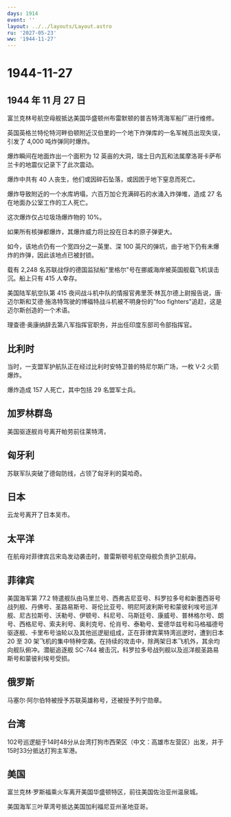```yaml
---
days: 1914
event: ''
layout: ../../layouts/Layout.astro
ru: '2027-05-23'
ww: '1944-11-27'
---
```


# 1944-11-27

## 1944 年 11 月 27 日

富兰克林号航空母舰抵达美国华盛顿州布雷默顿的普吉特湾海军船厂进行维修。

英国英格兰特伦特河畔伯顿附近汉伯里的一个地下炸弹库的一名军械员出现失误，引发了
4,000 吨炸弹同时爆炸。

爆炸瞬间在地面炸出一个面积为 12
英亩的大洞，瑞士日内瓦和法属摩洛哥卡萨布兰卡的地震仪记录下了此次震动。

爆炸中共有 40 人丧生，他们或因碎石坠落，或因困于地下窒息而死亡。

爆炸导致附近的一个水库坍塌，六百万加仑充满碎石的水涌入炸弹堆，造成 27
名在地面办公室工作的工人死亡。

这次爆炸仅占垃圾场爆炸物的 10%。

如果所有核弹都爆炸，其爆炸威力将比投在日本的原子弹更大。

如今，该地点仍有一个宽四分之一英里、深 100
英尺的弹坑，由于地下仍有未爆炸的炸弹，因此该地点已被封锁。

载有 2,248
名苏联战俘的德国监狱船"里格尔"号在挪威海岸被英国舰载飞机误击沉。船上只有
415 人幸存。

美国陆军航空队第 415
夜间战斗机中队的情报官弗里茨·林瓦尔德上尉报告说，唐·迈尔斯和艾德·施洛特驾驶的博福特战斗机被不明身份的"foo
fighters"追赶，这是迈尔斯创造的一个术语。

理查德·奥康纳辞去第八军指挥官职务，并出任印度东部司令部指挥官。

## 比利时

当时，一支盟军护航队正在经过比利时安特卫普的特尼尔斯广场，一枚 V-2
火箭爆炸。

爆炸造成 157 人死亡，其中包括 29 名盟军士兵。

## 加罗林群岛

美国驱逐舰肖号离开帕劳前往莱特湾，

## 匈牙利

苏联军队突破了德匈防线，占领了匈牙利的莫哈奇。

## 日本

云龙号离开了日本吴市。

## 太平洋

在航母对菲律宾吕宋岛发动袭击时，普雷斯顿号航空母舰负责护卫航母。

## 菲律宾

美国海军第 77.2
特遣舰队由马里兰号、西弗吉尼亚号、科罗拉多号和新墨西哥号战列舰、丹佛号、圣路易斯号、哥伦比亚号、明尼阿波利斯号和蒙彼利埃号巡洋舰、尼古拉斯号、沃勒号、伊顿号、科尼号、马斯廷号、康威号、普林格尔号、朗号、西格尼号、索夫利号、奥利克号、伦肖号、泰勒号、爱德华兹号和马格福德号驱逐舰、卡里布号油轮以及其他巡逻艇组成，正在菲律宾莱特湾巡逻时，遭到日本
20 至 30
架飞机的集中特种空袭。在持续的攻击中，除两架日本飞机外，其余均向舰队俯冲。潜艇追逐舰
SC-744 被击沉，科罗拉多号战列舰以及巡洋舰圣路易斯号和蒙彼利埃号受损。

## 俄罗斯

马塞尔·阿尔伯特被授予苏联英雄称号，还被授予列宁勋章。

## 台湾

102号巡逻艇于14时48分从台湾打狗市西荣区（中文：高雄市左营区）出发，并于15时33分抵达打狗主军港。

## 美国

富兰克林·罗斯福乘火车离开美国华盛顿特区，前往美国佐治亚州温泉城。

美国海军三叶草湾号抵达美国加利福尼亚州圣地亚哥。